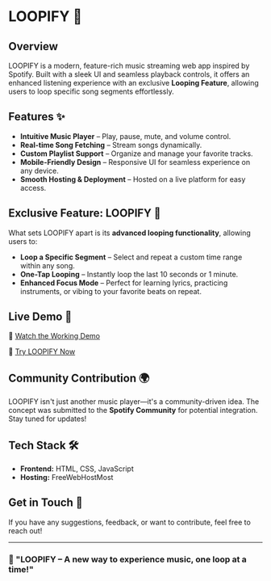 # LOOPIFY 🎵

## Overview
LOOPIFY is a modern, feature-rich music streaming web app inspired by Spotify. Built with a sleek UI and seamless playback controls, it offers an enhanced listening experience with an exclusive **Looping Feature**, allowing users to loop specific song segments effortlessly.

## Features ✨
- **Intuitive Music Player** – Play, pause, mute, and volume control.
- **Real-time Song Fetching** – Stream songs dynamically.
- **Custom Playlist Support** – Organize and manage your favorite tracks.
- **Mobile-Friendly Design** – Responsive UI for seamless experience on any device.
- **Smooth Hosting & Deployment** – Hosted on a live platform for easy access.

## Exclusive Feature: LOOPIFY 🔄
What sets LOOPIFY apart is its **advanced looping functionality**, allowing users to:
- **Loop a Specific Segment** – Select and repeat a custom time range within any song.
- **One-Tap Looping** – Instantly loop the last 10 seconds or 1 minute.
- **Enhanced Focus Mode** – Perfect for learning lyrics, practicing instruments, or vibing to your favorite beats on repeat.

## Live Demo 🚀
🎥 [Watch the Working Demo](https://youtu.be/N2fdIfELTks)

🔗 [Try LOOPIFY Now](https://loopify.space/)

## Community Contribution 🌍
LOOPIFY isn't just another music player—it's a community-driven idea. The concept was submitted to the **Spotify Community** for potential integration. Stay tuned for updates!

## Tech Stack 🛠️
- **Frontend:** HTML, CSS, JavaScript
- **Hosting:** FreeWebHostMost

## Get in Touch 📩
If you have any suggestions, feedback, or want to contribute, feel free to reach out!

---
### 🚀 "LOOPIFY – A new way to experience music, one loop at a time!"
